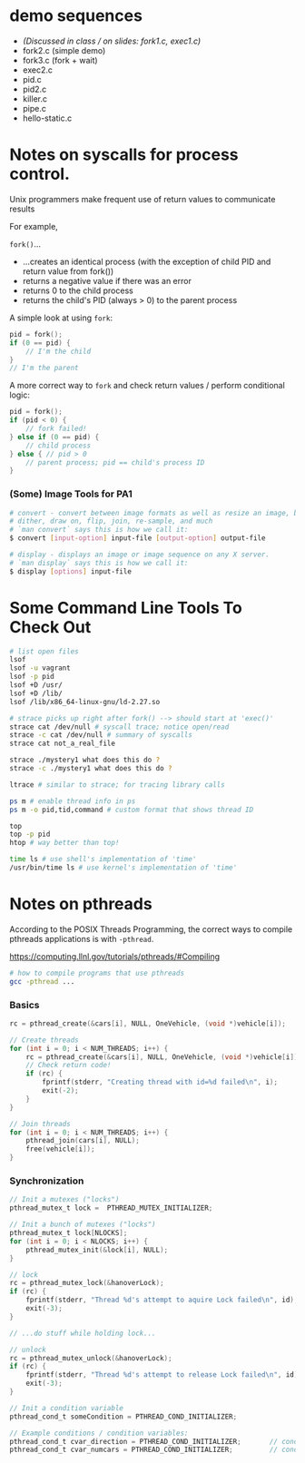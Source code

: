 # demo sequences

- _(Discussed in class / on slides: fork1.c, exec1.c)_
- fork2.c (simple demo)
- fork3.c (fork + wait)
- exec2.c
- pid.c
- pid2.c
- killer.c
- pipe.c
- hello-static.c

# Notes on syscalls for process control.

Unix programmers make frequent use of return values to communicate results

For example,

`fork()`...
- ...creates an identical process (with the exception of child PID and return value from fork())
- returns a negative value if there was an error
- returns 0 to the child process
- returns the child's PID (always > 0) to the parent process

A simple look at using `fork`:
```c
pid = fork();
if (0 == pid) {
    // I'm the child
}
// I'm the parent
```

A more correct way to `fork` and check return values / perform conditional logic:
```c
pid = fork();
if (pid < 0) {
    // fork failed!
} else if (0 == pid) {
    // child process
} else { // pid > 0
    // parent process; pid == child's process ID
}
```

### (Some) Image Tools for PA1

```bash
# convert - convert between image formats as well as resize an image, blur, crop, despeckle,
# dither, draw on, flip, join, re-sample, and much
# `man convert` says this is how we call it:
$ convert [input-option] input-file [output-option] output-file
```

```bash
# display - displays an image or image sequence on any X server.
# `man display` says this is how we call it:
$ display [options] input-file
```

# Some Command Line Tools To Check Out

```bash
# list open files
lsof
lsof -u vagrant
lsof -p pid
lsof +D /usr/
lsof +D /lib/
lsof /lib/x86_64-linux-gnu/ld-2.27.so
```

```bash
# strace picks up right after fork() --> should start at 'exec()'
strace cat /dev/null # syscall trace; notice open/read
strace -c cat /dev/null # summary of syscalls
strace cat not_a_real_file

strace ./mystery1 what does this do ?
strace -c ./mystery1 what does this do ?

ltrace # similar to strace; for tracing library calls
```

```bash
ps m # enable thread info in ps
ps m -o pid,tid,command # custom format that shows thread ID
```

```bash
top
top -p pid
htop # way better than top!
```

```bash
time ls # use shell's implementation of 'time'
/usr/bin/time ls # use kernel's implementation of 'time'
```

# Notes on pthreads

According to the POSIX Threads Programming, the correct ways to compile pthreads applications is with `-pthread`.

https://computing.llnl.gov/tutorials/pthreads/#Compiling

```bash
# how to compile programs that use pthreads
gcc -pthread ...
```

### Basics

```c
rc = pthread_create(&cars[i], NULL, OneVehicle, (void *)vehicle[i]);
```

```c
// Create threads
for (int i = 0; i < NUM_THREADS; i++) {
    rc = pthread_create(&cars[i], NULL, OneVehicle, (void *)vehicle[i]);
    // Check return code!
    if (rc) {
        fprintf(stderr, "Creating thread with id=%d failed\n", i);
        exit(-2);
    }
}
```

```c
// Join threads
for (int i = 0; i < NUM_THREADS; i++) {
    pthread_join(cars[i], NULL);
    free(vehicle[i]);
}
```

### Synchronization

```c
// Init a mutexes ("locks")
pthread_mutex_t lock =  PTHREAD_MUTEX_INITIALIZER;

// Init a bunch of mutexes ("locks")
pthread_mutex_t lock[NLOCKS];
for (int i = 0; i < NLOCKS; i++) {
    pthread_mutex_init(&lock[i], NULL);
}
```

```c
// lock
rc = pthread_mutex_lock(&hanoverLock);
if (rc) {
    fprintf(stderr, "Thread %d's attempt to aquire Lock failed\n", id);
    exit(-3);
}

// ...do stuff while holding lock...

// unlock
rc = pthread_mutex_unlock(&hanoverLock);
if (rc) {
    fprintf(stderr, "Thread %d's attempt to release Lock failed\n", id);
    exit(-3);
}
```

```c
// Init a condition variable
pthread_cond_t someCondition = PTHREAD_COND_INITIALIZER;
```

```c
// Example conditions / condition variables:
pthread_cond_t cvar_direction = PTHREAD_COND_INITIALIZER; 		// condition variable for bridge direction
pthread_cond_t cvar_numcars = PTHREAD_COND_INITIALIZER; 		// condition variable for cars on bridge
```
